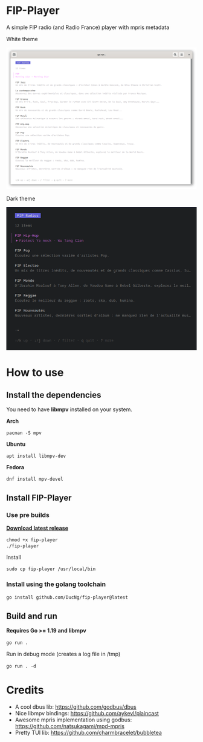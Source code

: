 # FIP-Player

A simple FIP radio (and Radio France) player with mpris metadata

White theme
<p align="center">
  <img src="docs/screenshot.png" />
</p>

Dark theme
<p align="center">
  <img src="docs/screenshot-dark.png" />
</p>

# How to use

## Install the dependencies

You need to have **libmpv** installed on your system.

**Arch**
```shell
pacman -S mpv
```

**Ubuntu**
```shell
apt install libmpv-dev
```

**Fedora**
```shell
dnf install mpv-devel
```

## Install FIP-Player

### Use pre builds

[**Download latest release**](https://github.com/DucNg/fip-player/releases/download/latest/fip-player)

```shell
chmod +x fip-player
./fip-player
```
 
Install
```
sudo cp fip-player /usr/local/bin
```

### Install using the golang toolchain

```shell
go install github.com/DucNg/fip-player@latest
```

## Build and run

**Requires Go >= 1.19 and libmpv**

`go run .`

Run in debug mode (creates a log file in /tmp)

`go run . -d`

# Credits

* A cool dbus lib: https://github.com/godbus/dbus
* Nice libmpv bindings: https://github.com/aykevl/plaincast
* Awesome mpris implementation using godbus: https://github.com/natsukagami/mpd-mpris
* Pretty TUI lib: https://github.com/charmbracelet/bubbletea
